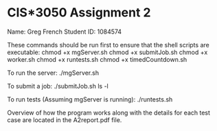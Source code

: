 # CIS*3050 Assignment 2

Name: Greg French
Student ID: 1084574

These commands should be run first to ensure that the shell scripts are executable:
chmod +x mgServer.sh
chmod +x submitJob.sh
chmod +x worker.sh
chmod +x runtests.sh
chmod +x timedCountdown.sh

To run the server:
./mgServer.sh

To submit a job:
./submitJob.sh ls -l

To run tests (Assuming mgServer is running):
./runtests.sh

Overview of how the program works along with the details for each test case are located in the A2report.pdf file.
